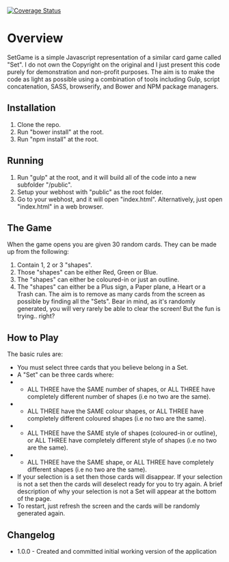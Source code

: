 [![Coverage Status](https://coveralls.io/repos/github/mormrod/setgame/badge.svg?branch=master)](https://coveralls.io/github/mormrod/setgame?branch=master)

# Overview
SetGame is a simple Javascript representation of a similar card game called "Set".  I do not own the Copyright on the original and I just present this code purely for demonstration and non-profit purposes.  The aim is to make the code as light as possible using a combination of tools including Gulp, script concatenation, SASS, browserify, and Bower and NPM package managers.

## Installation
1. Clone the repo.
2. Run "bower install" at the root.
3. Run "npm install" at the root.

## Running
1. Run "gulp" at the root, and it will build all of the code into a new subfolder "/public".
2. Setup your webhost with "public" as the root folder.
3. Go to your webhost, and it will open "index.html".  Alternatively, just open "index.html" in a web browser.

## The Game
When the game opens you are given 30 random cards. They can be made up from the following:
1. Contain 1, 2 or 3 "shapes".
2. Those "shapes" can be either Red, Green or Blue.
3. The "shapes" can either be coloured-in or just an outline.
4. The "shapes" can either be a Plus sign, a Paper plane, a Heart or a Trash can.
The aim is to remove as many cards from the screen as possible by finding all the "Sets".  Bear in mind, as it's randomly generated, you will very rarely be able to clear the screen!  But the fun is trying.. right?

## How to Play
The basic rules are:
* You must select three cards that you believe belong in a Set.
* A "Set" can be three cards where:
* * ALL THREE have the SAME number of shapes, or ALL THREE have completely different number of shapes (i.e no two are the same).
* * ALL THREE have the SAME colour shapes, or ALL THREE have completely different coloured shapes (i.e no two are the same).
* * ALL THREE have the SAME style of shapes (coloured-in or outline), or ALL THREE have completely different style of shapes (i.e no two are the same).
* * ALL THREE have the SAME shape, or ALL THREE have completely different shapes (i.e no two are the same).
* If your selection is a set then those cards will disappear.  If your selection is not a set then the cards will deselect ready for you to try again.  A brief description of why your selection is not a Set will appear at the bottom of the page.
* To restart, just refresh the screen and the cards will be randomly generated again.

## Changelog

* 1.0.0 - Created and committed initial working version of the application
